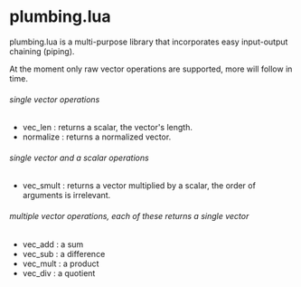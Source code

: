 # plumbing.lua
plumbing.lua is a multi-purpose library that incorporates easy input-output chaining (piping).

At the moment only raw vector operations are supported, more will follow in time.


###### single vector operations

- vec_len : returns a scalar, the vector's length.
- normalize : returns a normalized vector.

###### single vector and a scalar operations

- vec_smult : returns a vector multiplied by a scalar, the order of arguments is irrelevant.

###### multiple vector operations, *each of these returns a single vector*

- vec_add : a sum
- vec_sub : a difference
- vec_mult : a product
- vec_div : a quotient
